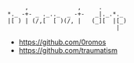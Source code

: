 ```
     ,              ,     .       
*._ -+- _ ._.._  _ -+-   _|._.*._ 
|[ ) | (/,[  [ )(/, |   (_][  |[_)
                               |  
```

- https://github.com/0romos
- https://github.com/traumatism

